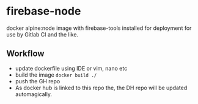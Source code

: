 # firebase-node
docker alpine:node image with firebase-tools installed for deployment for use by Gitlab CI and the like.

## Workflow
- update dockerfile using IDE or vim, nano etc
- build the image ```docker build ./```
- push the GH repo
- As docker hub is linked to this repo the, the DH repo will be updated automagically.
